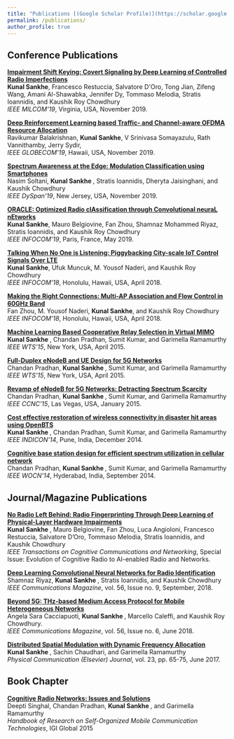 ```yaml
---
title: "Publications [(Google Scholar Profile)](https://scholar.google.com/citations?user=Ixg9n-EAAAAJ&hl=en)"
permalink: /publications/
author_profile: true
---
```


## Conference Publications


<b>[Impairment Shift Keying: Covert Signaling by Deep Learning of Controlled Radio Imperfections](http://kunalsankhe.com/publications/GanGradient)</b> <br>
<b>Kunal Sankhe</b>, Francesco Restuccia, Salvatore D'Oro, Tong Jian,  Zifeng Wang, Amani Al-Shawabka,
Jennifer Dy, Tommaso Melodia, Stratis Ioannidis, and Kaushik Roy Chowdhury <br>
<i>IEEE MILCOM'19</i>, Virginia, USA, November 2019. 

<b>[Deep Reinforcement Learning based Traffic- and Channel-aware OFDMA Resource Allocation](http://lantaoyu.com/publications/GanGradient)</b> <br>
Ravikumar Balakrishnan, <b>Kunal Sankhe</b>, V Srinivasa Somayazulu, Rath Vannithamby, Jerry Sydir, <br>
<i>IEEE GLOBECOM'19</i>, Hawaii, USA, November 2019.

<b>[Spectrum Awareness at the Edge: Modulation Classification using Smartphones](http://lantaoyu.com/publications/GanGradient)</b> <br>
Nasim Soltani, <b> Kunal Sankhe </b>, Stratis Ioannidis, Dheryta Jaisinghani, and Kaushik Chowdhury <br>
<i>IEEE DySpan'19</i>, New Jersey, USA, November 2019. 

<b>[ORACLE: Optimized Radio clAssification through Convolutional neuraL nEtworks](http://lantaoyu.com/publications/GanGradient)</b> <br>
<b>Kunal Sankhe</b>, Mauro Belgiovine, Fan Zhou, Shamnaz Mohammed Riyaz, Stratis Ioannidis, and Kaushik Roy Chowdhury <br>
<i>IEEE INFOCOM'19</i>, Paris, France, May 2019. 

<b>[Talking When No One is Listening: Piggybacking City-scale IoT Control Signals Over LTE](http://lantaoyu.com/publications/GanGradient)</b> <br>
<b>Kunal Sankhe</b>, Ufuk Muncuk, M. Yousof Naderi, and Kaushik Roy Chowdhury <br>
<i>IEEE INFOCOM'18</i>, Honolulu, Hawaii, USA, April 2018.

<b>[Making the Right Connections: Multi-AP Association and Flow Control in 60GHz Band](http://lantaoyu.com/publications/SeqGAN)</b> <br>
Fan Zhou, M. Yousof Naderi, <b>Kunal Sankhe</b>, and Kaushik Roy Chowdhury <br>
<i>IEEE INFOCOM'18</i>, Honolulu, Hawaii, USA, April 2018.

<b>[Machine Learning Based Cooperative Relay Selection in Virtual MIMO](http://lantaoyu.com/publications/SeqGAN)</b> <br>
<b> Kunal Sankhe </b>, Chandan Pradhan, Sumit Kumar, and Garimella Ramamurthy <br>
<i>IEEE WTS'15</i>, New York, USA, April 2015.

<b>[Full-Duplex eNodeB and UE Design for 5G Networks](http://lantaoyu.com/publications/SeqGAN)</b> <br>
Chandan Pradhan, <b> Kunal Sankhe </b>, Sumit Kumar, and Garimella Ramamurthy <br>
<i>IEEE WTS'15</i>, New York, USA, April 2015.

<b>[Revamp of eNodeB for 5G Networks: Detracting Spectrum Scarcity](http://lantaoyu.com/publications/SeqGAN)</b> <br>
Chandan Pradhan, <b> Kunal Sankhe </b>, Sumit Kumar, and Garimella Ramamurthy <br>
<i>IEEE CCNC'15</i>, Las Vegas, USA, January 2015.

<b>[Cost effective restoration of wireless connectivity in disaster hit areas using OpenBTS](http://lantaoyu.com/publications/SeqGAN)</b> <br>
<b> Kunal Sankhe </b>, Chandan Pradhan, Sumit Kumar, and Garimella Ramamurthy <br>
<i>IEEE INDICON'14</i>, Pune, India, December 2014.

<b>[Cognitive base station design for efficient spectrum utilization in cellular network](http://lantaoyu.com/publications/SeqGAN)</b> <br>
Chandan Pradhan, <b> Kunal Sankhe </b>, Sumit Kumar, and Garimella Ramamurthy <br>
<i>IEEE WOCN'14</i>, Hyderabad, India, September 2014.

## Journal/Magazine Publications
<b>[No Radio Left Behind: Radio Fingerprinting Through Deep Learning of Physical-Layer Hardware Impairments](http://lantaoyu.com/publications/RLSGAAAI19)</b><br>
<b>Kunal Sankhe </b>, Mauro Belgiovine, Fan Zhou, Luca Angioloni, Francesco Restuccia, Salvatore D’Oro,
Tommaso Melodia, Stratis Ioannidis, and Kaushik Chowdhury <br>
<i>IEEE Transactions on Cognitive Communications and Networking</i>, Special Issue: Evolution of Cognitive Radio to AI-enabled Radio and Networks.


<b>[Deep Learning Convolutional Neural Networks for Radio Identification](http://lantaoyu.com/publications/RLSGAAAI19)</b><br>
Shamnaz Riyaz, <b>Kunal Sankhe </b>, Stratis Ioannidis, and Kaushik Chowdhury <br>
<i>IEEE Communications Magazine</i>, vol.  56, Issue no. 9, September, 2018.

<b>[Beyond 5G: THz-based Medium Access Protocol for Mobile Heterogeneous Networks](http://lantaoyu.com/publications/MA)</b><br>
Angela Sara Cacciapuoti, <b>Kunal Sankhe </b>, Marcello Caleffi, and Kaushik Roy Chowdhury. <br>
<i>IEEE Communications Magazine</i>, vol. 56, Issue no. 6, June 2018.

<b>[Distributed Spatial Modulation with Dynamic Frequency Allocation](http://lantaoyu.com/publications/COMPASS18)</b><br>
<b>Kunal Sankhe </b>, Sachin Chaudhari, and Garimella Ramamurthy <br>
<i>Physical Communication (Elsevier) Journal</i>, vol. 23, pp. 65-75, June 2017.

## Book Chapter
<b>[Cognitive Radio Networks: Issues and Solutions](http://lantaoyu.com/publications/RLSGAAAI19)</b><br>
Deepti Singhal, Chandan Pradhan, <b> Kunal Sankhe </b>, and Garimella Ramamurthy <br>
<i>Handbook of Research on Self-Organized Mobile Communication Technologies</i>, IGI Global 2015

